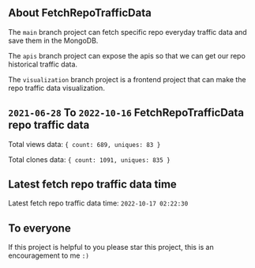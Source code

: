 ## About FetchRepoTrafficData

The `main` branch project can fetch specific repo everyday traffic data and save them in the MongoDB.

The `apis` branch project can expose the apis so that we can get our repo historical traffic data.

The `visualization` branch project is a frontend project that can make the repo traffic data visualization.

## `2021-06-28` To `2022-10-16` FetchRepoTrafficData repo traffic data

Total views data: `{ count: 689, uniques: 83 }`

Total clones data: `{ count: 1091, uniques: 835 }`

## Latest fetch repo traffic data time

Latest fetch repo traffic data time: `2022-10-17 02:22:30`

## To everyone

If this project is helpful to you please star this project, this is an encouragement to me `:)`



